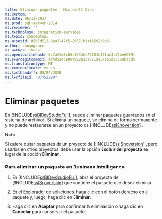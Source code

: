 ```yaml
---
title: Eliminar paquetes | Microsoft Docs
ms.custom: ''
ms.date: 06/13/2017
ms.prod: sql-server-2014
ms.reviewer: ''
ms.technology: integration-services
ms.topic: conceptual
ms.assetid: 85b7d512-0ea7-47f5-8937-b1af6592b5b5
author: chugugrace
ms.author: chugu
ms.openlocfilehash: 5c7a61d8c65c1934eb72101bf91ac3b73be60f94
ms.sourcegitcommit: ad4d92dce894592a259721a1571b1d8736abacdb
ms.translationtype: MT
ms.contentlocale: es-ES
ms.lasthandoff: 08/04/2020
ms.locfileid: "87752290"
---
```

# <a name="delete-packages"></a>Eliminar paquetes
  En [!INCLUDE[ssBIDevStudioFull](../includes/ssbidevstudiofull-md.md)], puede eliminar paquetes guardados en el sistema de archivos. Si elimina un paquete, se elimina de forma permanente y no puede restaurarse en un proyecto de [!INCLUDE[ssISnoversion](../includes/ssisnoversion-md.md)] .  
  
> [!NOTE]  
>  Si quiere quitar paquetes de un proyecto de [!INCLUDE[ssISnoversion](../includes/ssisnoversion-md.md)] , pero usarlos en otros proyectos, debe usar la opción **Excluir del proyecto** en lugar de la opción **Eliminar** .  
  
### <a name="to-delete-a-package-in-business-intelligence"></a>Para eliminar un paquete en Business Intelligence  
  
1.  En [!INCLUDE[ssBIDevStudioFull](../includes/ssbidevstudiofull-md.md)], abra el proyecto de [!INCLUDE[ssISnoversion](../includes/ssisnoversion-md.md)] que contiene el paquete que desea eliminar.  
  
2.  En el Explorador de soluciones, haga clic con el botón derecho en el paquete y, luego, haga clic en **Eliminar**.  
  
3.  Haga clic en **Aceptar** para confirmar la eliminación o haga clic en **Cancelar** para conservar el paquete.  
  
  
